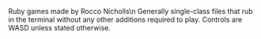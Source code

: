 Ruby games made by Rocco Nicholls\n
Generally single-class files that rub in the terminal without any other additions required to play.
Controls are WASD unless stated otherwise.
